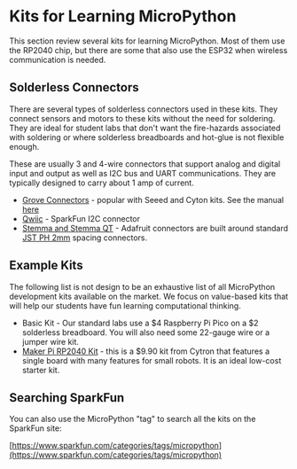 # Kits for Learning MicroPython

This section review several kits for learning MicroPython.  Most of them use the RP2040 chip, but there are some that also use the ESP32 when wireless communication is needed.

## Solderless Connectors

There are several types of solderless connectors used in these kits.  They connect sensors and motors to these kits without the need for soldering.  They are ideal for student labs that don't want the fire-hazards associated with soldering or where solderless breadboards and hot-glue is not flexible enough.

These are usually 3 and 4-wire connectors that support analog and digital input and output as well as I2C bus and UART communications.  They are typically designed to carry about 1 amp of current.

* [Grove Connectors](https://wiki.seeedstudio.com/Grove_System/) - popular with Seeed and Cyton kits.  See the manual [here](https://www.seeedstudio.com/document/pdf/Introduction%20to%20Grove.pdf)
* [Qwiic](https://www.sparkfun.com/qwiic) - SparkFun I2C connector
* [Stemma and Stemma QT](https://learn.adafruit.com/introducing-adafruit-stemma-qt) - Adafruit connectors are built around standard [JST PH 2mm](https://www.jst-mfg.com/product/detail_e.php?series=199) spacing connectors.

## Example Kits

The following list is not design to be an exhaustive list of all MicroPython development kits available on the market.  We focus on value-based kits that will help our students have fun learning computational thinking.

* Basic Kit - Our standard labs use a $4 Raspberry Pi Pico on a $2 solderless breadboard.  You will also need some 22-gauge wire or a jumper wire kit.
* [Maker Pi RP2040 Kit](maker-pi-rp2040.md) - this is a $9.90 kit from Cytron that features a single board with many features for small robots.  It is an ideal low-cost starter kit.

## Searching SparkFun

You can also use the MicroPython "tag" to search all the kits on the SparkFun site:

[https://www.sparkfun.com/categories/tags/micropython](https://www.sparkfun.com/categories/tags/micropython)


